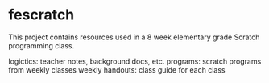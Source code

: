 fescratch
=========

This project contains resources used in a 8 week elementary grade Scratch programming class.

logictics: teacher notes, background docs, etc.
programs: scratch programs from weekly classes
weekly handouts: class guide for each class
